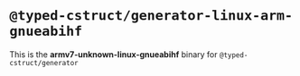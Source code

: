 # `@typed-cstruct/generator-linux-arm-gnueabihf`

This is the **armv7-unknown-linux-gnueabihf** binary for `@typed-cstruct/generator`
